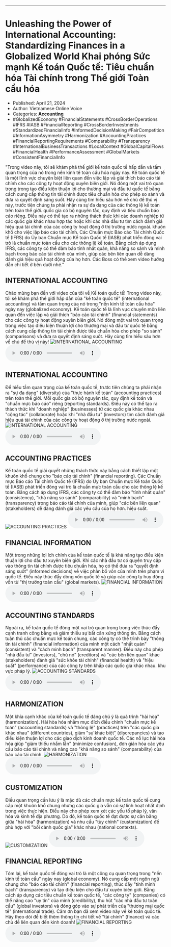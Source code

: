 
---

# Unleashing the Power of International Accounting: Standardizing Finances in a Globalized World Khai phóng Sức mạnh Kế toán Quốc tế: Tiêu chuẩn hóa Tài chính trong Thế giới Toàn cầu hóa

- Published: April 21, 2024
- Author: Vietnamese Online Voice
- Categories: **Accounting**
- #GlobalizedEconomy #FinancialStatements #CrossBorderOperations #IFRS #IASB #FinancialReporting #CrossBorderInvestments #StandardizedFinancialInfo #InformedDecisionMaking #FairCompetition #InformationAsymmetry #Harmonization #AccountingPractices #FinancialReportingRequirements #Comparability #Transparency #InternationalBusinessTransactions #LocalContext #GlobalCapitalFlows #FinancialHealth #PerformanceAssessment #GlobalMarkets #ConsistentFinancialInfo

"Trong video này, tôi sẽ khám phá thế giới kế toán quốc tế hấp dẫn và tầm quan trọng của nó trong nền kinh tế toàn cầu hóa ngày nay. Kế toán quốc tế là một lĩnh vực chuyên biệt liên quan đến việc lập và giải thích báo cáo tài chính cho các công ty hoạt động xuyên biên giới. Nó đóng một vai trò quan trọng trong tạo điều kiện thuận lợi cho thương mại và đầu tư quốc tế bằng cách cung cấp thông tin tài chính được tiêu chuẩn hóa cho phép so sánh và đưa ra quyết định sáng suốt. Hãy cùng tìm hiểu sâu hơn về chủ đề thú vị này, trước tiên chúng ta phải nhận ra sự đa dạng của các thông lệ kế toán trên toàn thế giới. quốc gia có bộ nguyên tắc, quy định và tiêu chuẩn báo cáo riêng. Điều này có thể tạo ra những thách thức khi các doanh nghiệp từ các quốc gia khác nhau hợp tác hoặc khi các nhà đầu tư tìm cách đánh giá hiệu quả tài chính của các công ty hoạt động ở thị trường nước ngoài. khuôn khổ cho việc lập báo cáo tài chính. Các Chuẩn mực Báo cáo Tài chính Quốc tế (IFRS) do Ủy ban Chuẩn mực Kế toán Quốc tế (IASB) phát triển đóng vai trò là chuẩn mực toàn cầu cho các thông lệ kế toán. Bằng cách áp dụng IFRS, các công ty có thể đảm bảo tính nhất quán, khả năng so sánh và minh bạch trong báo cáo tài chính của mình, giúp các bên liên quan dễ dàng đánh giá hiệu quả hoạt động của họ hơn. Các Boss có thể xem video hướng dẫn chi tiết ở bên dưới nhé."


## INTERNATIONAL ACCOUNTING

Chào mừng bạn đến với video của tôi về Kế toán quốc tế! Trong video này, tôi sẽ khám phá thế giới hấp dẫn của "kế toán quốc tế" (international accounting) và tầm quan trọng của nó trong "nền kinh tế toàn cầu hóa" ngày nay (globalized economy). Kế toán quốc tế là lĩnh vực chuyên môn liên quan đến việc lập và giải thích "báo cáo tài chính" (financial statements) cho các công ty hoạt động xuyên biên giới. Nó đóng một vai trò quan trọng trong việc tạo điều kiện thuận lợi cho thương mại và đầu tư quốc tế bằng cách cung cấp thông tin tài chính được tiêu chuẩn hóa cho phép "so sánh" (comparisons) và đưa ra quyết định sáng suốt. Hãy cùng tìm hiểu sâu hơn về chủ đề thú vị này!
![INTERNATIONAL ACCOUNTING](https://http-archiver-apis-production-80.schnworks.com/storage/images/transitions/2024-04-21/transition-11204778844-Montserrat-Bold-9C27B0.jpg)
<audio controls>
    <source src="https://http-archiver-apis-production-80.schnworks.com/storage/audio/file-11671035983.mp3" type="audio/mpeg">
</audio>



## INTERNATIONAL ACCOUNTING

Để hiểu tầm quan trọng của kế toán quốc tế, trước tiên chúng ta phải nhận ra "sự đa dạng" (diversity) của "thực hành kế toán" (accounting practices) trên toàn thế giới. Mỗi quốc gia có bộ nguyên tắc, quy định kế toán và "chuẩn mực báo cáo" riêng (reporting standards). Điều này có thể tạo ra thách thức khi "doanh nghiệp" (businesses) từ các quốc gia khác nhau "cộng tác" (collaborate) hoặc khi "nhà đầu tư" (investors) tìm cách đánh giá hiệu quả tài chính của các công ty hoạt động ở thị trường nước ngoài.
![INTERNATIONAL ACCOUNTING](https://http-archiver-apis-production-80.schnworks.com/storage/images/transitions/2024-04-21/transition--18641007920-Montserrat-Bold-880E4F.jpg)
<audio controls>
    <source src="https://http-archiver-apis-production-80.schnworks.com/storage/audio/file-5014934362.mp3" type="audio/mpeg">
</audio>



## ACCOUNTING PRACTICES

Kế toán quốc tế giải quyết những thách thức này bằng cách thiết lập một khuôn khổ chung cho "báo cáo tài chính" (financial reporting). Các Chuẩn mực Báo cáo Tài chính Quốc tế (IFRS) do Ủy ban Chuẩn mực Kế toán Quốc tế (IASB) phát triển đóng vai trò là chuẩn mực toàn cầu cho các thông lệ kế toán. Bằng cách áp dụng IFRS, các công ty có thể đảm bảo "tính nhất quán" (consistency), "khả năng so sánh" (comparability) và "minh bạch" (transparency) trong báo cáo tài chính của mình, giúp "các bên liên quan" (stakeholders) dễ dàng đánh giá các yêu cầu của họ hơn. hiệu suất.
![ACCOUNTING PRACTICES](https://http-archiver-apis-production-80.schnworks.com/storage/images/transitions/2024-04-21/transition-19140415656-Montserrat-ExtraBold-283593.jpg)
<audio controls>
    <source src="https://http-archiver-apis-production-80.schnworks.com/storage/audio/file-5192711133.mp3" type="audio/mpeg">
</audio>



## FINANCIAL INFORMATION

Một trong những lợi ích chính của kế toán quốc tế là khả năng tạo điều kiện thuận lợi cho đầu tư xuyên biên giới. Khi các nhà đầu tư có quyền truy cập vào thông tin tài chính được tiêu chuẩn hóa, họ có thể đưa ra "quyết định sáng suốt" (informed decisions) về việc phân bổ vốn của mình trên phạm vi quốc tế. Điều này thúc đẩy dòng vốn quốc tế và giúp các công ty huy động vốn từ "thị trường toàn cầu" (global markets).
![FINANCIAL INFORMATION](https://http-archiver-apis-production-80.schnworks.com/storage/images/transitions/2024-04-21/transition-21188151915-Montserrat-Bold-004895.jpg)
<audio controls>
    <source src="https://http-archiver-apis-production-80.schnworks.com/storage/audio/file-5332436808.mp3" type="audio/mpeg">
</audio>



## ACCOUNTING STANDARDS

Ngoài ra, kế toán quốc tế đóng một vai trò quan trọng trong việc thúc đẩy cạnh tranh công bằng và giảm thiểu sự bất cân xứng thông tin. Bằng cách tuân thủ các chuẩn mực kế toán chung, các công ty có thể trình bày "thông tin tài chính" (financial information) của mình một cách "nhất quán" (consistent) và "cách minh bạch" (transparent manner). Điều này cho phép "nhà đầu tư" (investors), "chủ nợ" (creditors) và "các bên liên quan" khác (stakeholders) đánh giá "sức khỏe tài chính" (financial health) và "hiệu suất" (performance) của các công ty trên khắp các quốc gia khác nhau. khu vực pháp lý.
![ACCOUNTING STANDARDS](https://http-archiver-apis-production-80.schnworks.com/storage/images/transitions/2024-04-21/transition--16790273425-Montserrat-Black-283593.jpg)
<audio controls>
    <source src="https://http-archiver-apis-production-80.schnworks.com/storage/audio/file-26888990378.mp3" type="audio/mpeg">
</audio>



## HARMONIZATION

Một khía cạnh khác của kế toán quốc tế đáng chú ý là quá trình "hài hòa" (harmonization). Hài hòa hóa nhằm mục đích điều chỉnh "chuẩn mực kế toán" (accounting standards) và "thông lệ" (practices) trên "các quốc gia khác nhau" (different countries), giảm "sự khác biệt" (discrepancies) và tạo điều kiện thuận lợi cho các giao dịch kinh doanh quốc tế. Các nỗ lực hài hòa hóa giúp "giảm thiểu nhầm lẫn" (minimize confusion), đơn giản hóa các yêu cầu báo cáo tài chính và nâng cao "khả năng so sánh" (comparability) của báo cáo tài chính.
![HARMONIZATION](https://http-archiver-apis-production-80.schnworks.com/storage/images/transitions/2024-04-21/transition-10274260451-Montserrat-SemiBold-9C27B0.jpg)
<audio controls>
    <source src="https://http-archiver-apis-production-80.schnworks.com/storage/audio/file-5854193852.mp3" type="audio/mpeg">
</audio>



## CUSTOMIZATION

Điều quan trọng cần lưu ý là mặc dù các chuẩn mực kế toán quốc tế cung cấp một khuôn khổ chung nhưng các quốc gia vẫn có sự linh hoạt nhất định trong việc thực hiện. Điều này cho phép xem xét các yếu tố pháp lý, văn hóa và kinh tế địa phương. Do đó, kế toán quốc tế đạt được sự cân bằng giữa "hài hòa" (harmonization) và nhu cầu "tùy chỉnh" (customization) để phù hợp với "bối cảnh quốc gia" khác nhau (national contexts).
![CUSTOMIZATION](https://http-archiver-apis-production-80.schnworks.com/storage/images/transitions/2024-04-21/transition--3453862499-Montserrat-Thin-283593.jpg)
<audio controls>
    <source src="https://http-archiver-apis-production-80.schnworks.com/storage/audio/file-4163675860.mp3" type="audio/mpeg">
</audio>



## FINANCIAL REPORTING

Tóm lại, kế toán quốc tế đóng vai trò là một công cụ quan trọng trong "nền kinh tế toàn cầu" ngày nay (global economy). Nó cung cấp một ngôn ngữ chung cho "báo cáo tài chính" (financial reporting), thúc đẩy "tính minh bạch" (transparency) và tạo điều kiện cho đầu tư xuyên biên giới. Bằng cách áp dụng các tiêu chuẩn kế toán quốc tế, "các công ty" (companies) có thể nâng cao "uy tín" của mình (credibility), thu hút "các nhà đầu tư toàn cầu" (global investors) và đóng góp vào sự phát triển của "thương mại quốc tế" (international trade). Cảm ơn bạn đã xem video này về kế toán quốc tế. Hãy theo dõi để biết thêm thông tin chi tiết về "tài chính" (finance) và các chủ đề liên quan đến kinh doanh!
![FINANCIAL REPORTING](https://http-archiver-apis-production-80.schnworks.com/storage/images/transitions/2024-04-21/transition--32069036467-Montserrat-Regular-673AB7.jpg)
<audio controls>
    <source src="https://http-archiver-apis-production-80.schnworks.com/storage/audio/file-61864568614.mp3" type="audio/mpeg">
</audio>


